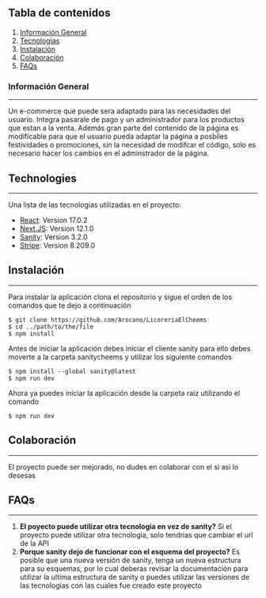 ## Tabla de contenidos
1. [Información General](#general-info)
2. [Tecnologías](#technologies)
3. [Instalación](#installation)
4. [Colaboración](#collaboration)
5. [FAQs](#faqs)
### Información General
***
Un e-commerce que puede sera adaptado para las necesidades del usuario. Integra pasarale de pago y un administrador para los productos que estan a la venta. Además gran parte del contenido de la página es modificable para que el usuario pueda adaptar la página a posbiles festividades o promociones, sin la necesidad de modifcar el código, solo es necesario hacer los cambios en el adminstrador de la página.

## Technologies
***
Una lista de las tecnologias utilizadas en el proyecto:
* [React](https://es.react.dev/): Version 17.0.2 
* [Next.JS](https://nextjs.org/): Version 12.1.0
* [Sanity](https://www.sanity.io/): Version 3.2.0
* [Stripe](https://stripe.com/es): Version 8.209.0
## Instalación
***
Para instalar la aplicación clona el repositorio y sigue el orden de los comandos que te dejo a continuación 
```
$ git clone https://github.com/Arocano/LicoreriaElCheems
$ cd ../path/to/the/file
$ npm install
```
Antes de iniciar la aplicación debes iniciar el cliente sanity para ello debes moverte a la carpeta sanitycheems y utilizar los siguiente comandos
```
$ npm install --global sanity@latest
$ npm run dev
```
Ahora ya puedes iniciar la aplicación desde la carpeta raiz utilizando el comando 
```
$ npm run dev
```
## Colaboración
***
El proyecto puede ser mejorado, no dudes en colaborar con el si asi lo desesas
## FAQs
***
1. **El poyecto puede utilizar otra tecnologia en vez de sanity?**
Si el proyecto puede utilizar otra tecnologia, solo tendrias que cambiar el url de la API
2. __Porque sanity dejo de funcionar con el esquema del proyecto?__ 
Es posible que una nueva versión de sanity, tenga un nueva estructura para su esquemas, por lo cual deberas revisar la documentación para utilizar la ultima estructura de sanity o puedes utilizar las versiones de las tecnologias con las cuales fue creado este proyecto
